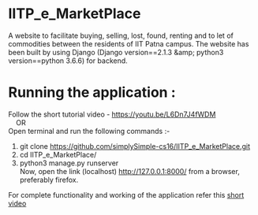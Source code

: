 # IITP_e_MarketPlace
A website to facilitate buying, selling, lost, found, renting and to let of commodities between the residents of IIT Patna campus. The website has been built by using Django (Django version==2.1.3 &amp;amp; python3 version==python 3.6.6) for backend.

# Running the application :
Follow the short tutorial video - https://youtu.be/L6Dn7J4fWDM <br/>
&nbsp;  &nbsp;  OR </br>
Open terminal and run the following commands :- </br>
1. git clone https://github.com/simplySimple-cs16/IITP_e_MarketPlace.git </br>
2. cd IITP_e_MarketPlace/ </br>
3. python3 manage.py runserver </br>
Now, open the link (localhost) http://127.0.0.1:8000/ from a browser, preferably firefox. </br>

For complete functionality and working of the application refer this [short video](https://youtu.be/L6Dn7J4fWDM)
